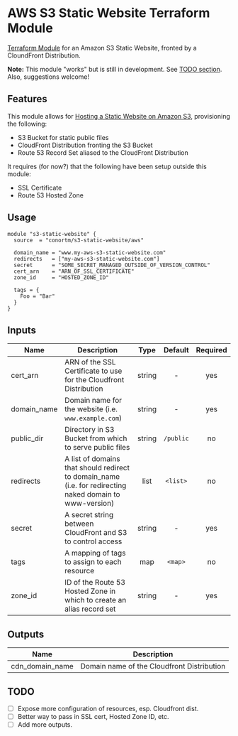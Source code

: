 # AWS S3 Static Website Terraform Module

[Terraform Module](https://registry.terraform.io/modules/conortm/s3-static-website) for an Amazon S3 Static Website, fronted by a CloundFront Distribution.

**Note:** This module "works" but is still in development. See [TODO section](#todo). Also, suggestions welcome!

## Features

This module allows for [Hosting a Static Website on Amazon S3](https://docs.aws.amazon.com/AmazonS3/latest/dev/WebsiteHosting.html), provisioning the following:

- S3 Bucket for static public files
- CloudFront Distribution fronting the S3 Bucket
- Route 53 Record Set aliased to the CloudFront Distribution

It requires (for now?) that the following have been setup outside this module:

- SSL Certificate
- Route 53 Hosted Zone

## Usage

```HCL
module "s3-static-website" {
  source  = "conortm/s3-static-website/aws"

  domain_name = "www.my-aws-s3-static-website.com"
  redirects   = ["my-aws-s3-static-website.com"]
  secret      = "SOME_SECRET_MANAGED_OUTSIDE_OF_VERSION_CONTROL"
  cert_arn    = "ARN_OF_SSL_CERTIFICATE"
  zone_id     = "HOSTED_ZONE_ID"

  tags = {
    Foo = "Bar"
  }
}
```

## Inputs

| Name | Description | Type | Default | Required |
|------|-------------|:----:|:-------:|:--------:|
| cert_arn | ARN of the SSL Certificate to use for the Cloudfront Distribution | string | - | yes |
| domain_name | Domain name for the website (i.e. `www.example.com`) | string | - | yes |
| public_dir | Directory in S3 Bucket from which to serve public files | string | `/public` | no |
| redirects | A list of domains that should redirect to domain_name (i.e. for redirecting naked domain to www-version) | list | `<list>` | no |
| secret | A secret string between CloudFront and S3 to control access | string | - | yes |
| tags | A mapping of tags to assign to each resource | map | `<map>` | no |
| zone_id | ID of the Route 53 Hosted Zone in which to create an alias record set | string | - | yes |

## Outputs

| Name | Description |
|------|-------------|
| cdn_domain_name | Domain name of the Cloudfront Distribution |

## TODO

- [ ] Expose more configuration of resources, esp. Cloudfront dist.
- [ ] Better way to pass in SSL cert, Hosted Zone ID, etc.
- [ ] Add more outputs.
